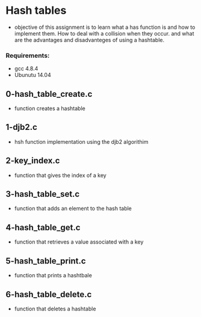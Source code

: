 # Hash tables
* objective of this assignment is to learn what a has function is and how to implement them. How to deal with a collision when they occur. and what are the advantages and disadvanteges of using a hashtable.

### Requirements:
* gcc 4.8.4
* Ubunutu 14.04


## 0-hash_table_create.c
* function creates a hashtable

## 1-djb2.c
* hsh function implementation using the djb2 algorithim

## 2-key_index.c
* function that gives the index of a key

## 3-hash_table_set.c
* function that adds an element to the hash table

## 4-hash_table_get.c
* function that retrieves a value associated with a key

## 5-hash_table_print.c
* function that prints a hashtbale

## 6-hash_table_delete.c
* function that deletes a hashtable